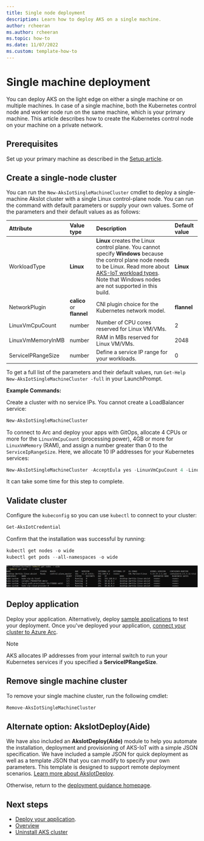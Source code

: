 ```yaml
---
title: Single node deployment
description: Learn how to deploy AKS on a single machine.
author: rcheeran
ms.author: rcheeran
ms.topic: how-to
ms.date: 11/07/2022
ms.custom: template-how-to
---
```


# Single machine deployment

You can deploy AKS on the light edge on either a single machine or on multiple machines. In case of a single machine, both the Kubernetes control node and worker node run on the same machine, which is your primary machine. This article describes how to create the Kubernetes control node on your machine on a private network.

## Prerequisites

Set up your primary machine as described in the [Setup article](aks-lite-howto-setup-machine.md).

## Create a single-node cluster

You can run the `New-AksIotSingleMachineCluster` cmdlet to deploy a single-machine AksIot cluster with a single Linux control-plane node. You can run the command with default parameters or supply your own values. Some of the parameters and their default values as as follows:

| Attribute | Value type      |  Description |  Default value |
| :------------ |:-----------|:--------|:--------|
| WorkloadType | **Linux** | **Linux** creates the Linux control plane. You cannot specify **Windows** because the control plane node needs to be Linux. Read more about [AKS-IoT workload types](/docs/AKS-IoT-Concepts.md#aks-lite-workload-types). Note that Windows nodes are not supported in this build. | **Linux** |
| NetworkPlugin | **calico** or **flannel** | CNI plugin choice for the Kubernetes network model. | **flannel** |
| LinuxVmCpuCount | number | Number of CPU cores reserved for Linux VM/VMs. | 2 |
| LinuxVmMemoryInMB | number | RAM in MBs reserved for Linux VM/VMs. | 2048 |
| ServiceIPRangeSize | number | Define a service IP range for your workloads. | 0 |

To get a full list of the parameters and their default values, run `Get-Help New-AksIotSingleMachineCluster -full` in your LaunchPrompt.

**Example Commands:**

Create a cluster with no service IPs. You cannot create a LoadBalancer service:

```powershell
New-AksIotSingleMachineCluster
```

To connect to Arc and deploy your apps with GitOps, allocate 4 CPUs or more for the `LinuxVmCpuCount` (processing power), 4GB or more for `LinuxVmMemory` (RAM), and assign a number greater than 0 to the `ServiceIpRangeSize`. Here, we allocate 10 IP addresses for your Kubernetes services:

```powershell
New-AksIotSingleMachineCluster -AcceptEula yes -LinuxVmCpuCount 4 -LinuxVmMemoryInMB 4096 -ServiceIpRangeSize 10
```

It can take some time for this step to complete.

## Validate cluster

Configure the `kubeconfig` so you can use `kubectl` to connect to your cluster:

```powershell
Get-AksIotCredential
```

Confirm that the installation was successful by running:

```powershell
kubectl get nodes -o wide
kubectl get pods --all-namespaces -o wide
```

![Screenshot of results showing all pods running.](media/aks-lite/all-pods-running.png)

## Deploy application

Deploy your application. Alternatively, deploy [sample applications](/docs/deploying-workloads.md) to test your deployment. Once you've deployed your application, [connect your cluster to Azure Arc](/docs/connect-to-arc.md).

> [!NOTE]
> AKS allocates IP addresses from your internal switch to run your Kubernetes services if you specified a **ServiceIPRangeSize**.

## Remove single machine cluster

To remove your single machine cluster, run the following cmdlet:

```powershell
Remove-AksIotSingleMachineCluster
```

## Alternate option: AksIotDeploy(Aide)

We have also included an **AksIotDeploy(Aide)** module to help you automate the installation, deployment and provisioning of AKS-IoT with a simple JSON specification. We have included a sample JSON for quick deployment as well as a template JSON that you can modify to specify your own parameters. This template is designed to support remote deployment scenarios. [Learn more about AksIotDeploy](/bootstrap/Modules/AksIotDeploy/Readme.md).

Otherwise, return to the [deployment guidance homepage](/docs/AKS-IoT-Deployment-Guidance.md).

## Next steps

- [Deploy your application](/docs/deploying-workloads.md).
- [Overview](aks-lite-overview.md)
- [Uninstall AKS cluster](aks-lite-howto-uninstall.md)
